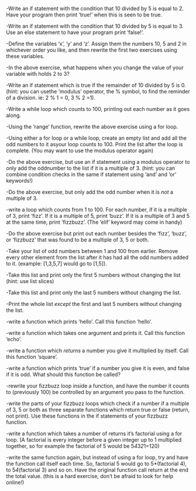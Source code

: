-Write an if statement with the condition that 10 divided by 5 is equal to 2. Have your program then print ‘true!’ when this is seen to be true.

-Write an if statement with the condition that 10 divided by 5 is equal to 3. Use an else statement to have your program print ‘false!’.

-Define the variables ‘x’, ‘y’ and ‘z’. Assign them the numbers 10, 5 and 2 in whichever order you like, and then rewrite the first two exercises using these variables.

-In the above exercise, what happens when you change the value of your variable with holds 2 to 3?

-Write an if statement which is true if the remainder of 10 divided by 5 is 0. (hint: you can usethe ‘modulus’ operator, the % symbol, to find the reminder of a division. ie: 2 % 1 = 0, 3 % 2 =1).

-Write a while loop which counts to 100, printing out each number as it goes along.

-Using the ‘range’ function, rewrite the above exercise using a for loop.

-Using either a for loop or a while loop, create an empty list and add all the odd numbers to it asyour loop counts to 100. Print the list after the loop is complete. (You may want to use the modulus operator again)

-Do the above exercise, but use an if statement using a modulus operator to only add the oddnumber to the list if it is a multiple of 3. (hint: you can combine condition checks in the same if statement using ‘and’ and ‘or’ keywords!)

-Do the above exercise, but only add the odd number when it is *not* a multiple of 3.

-write a loop which counts from 1 to 100. For each number, if it is a multiple of 3, print ‘fizz’. If it is a multiple of 5, print ‘buzz’. If it is a multiple of 3 and 5 at the same time, print ‘fizzbuzz’. (The ‘elif’ keyword may come in handy)

-Do the above exercise but print out each number besides the ‘fizz’, ‘buzz’, or ‘fizzbuzz’ that was found to be a multiple of 3, 5 or both.

-Take your list of odd numbers between 1 and 100 from earlier. Remove every other element from the list after it has had all the odd numbers added to it. (example: [1,3,5,7] would go to [1,5]).

-Take this list and print only the first 5 numbers without changing the list (hint: use list slices)

-Take this list and print only the last 5 numbers without changing the list.

-Print the whole list *except* the first and last 5 numbers without changing the list.

-write a function which prints ‘hello’. Call this function ‘hello’.

-write a function which takes one argument and prints it. Call this function ‘echo’.

-write a function which *returns* a number you give it multiplied by itself. Call this function ‘square’.

-write a function which prints ‘true’ if a number you give it is even, and false if it is odd. What should this function be called?

-rewrite your fizzbuzz loop inside a function, and have the number it counts to (previously 100) be controlled by an argument you pass to the function.

-write the parts of your fizzbuzz loops which check if a number if a multiple of 3, 5 or both as three separate functions which return true or false (return, not print). Use these functions in the if statements of your fizzbuzz function.

-write a function which takes a number of returns it’s factorial using a for loop. (A factorial is every integer before a given integer up to 1 multiplied together, so for example the factorial of 5 would be 5*4*3*2*1=120)

-write the same function again, but instead of using a for loop, try and have the function call itself each time. So, factorial 5 would go to 5*(factorial 4), to 5*4*(factorial 3) and so on. Have the original function call return at the end the total value. (this is a hard exercise, don’t be afraid to look for help online!)
